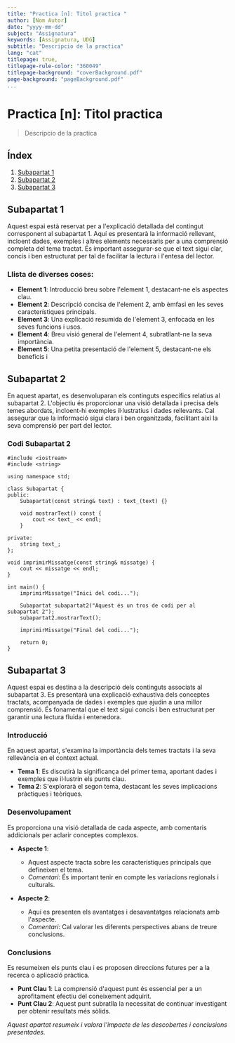 ```yaml
---
title: "Practica [n]: Titol practica "
author: [Nom Autor]
date: "yyyy-mm-dd"
subject: "Assignatura"
keywords: [Assignatura, UDG]
subtitle: "Descripcio de la practica"
lang: "cat"
titlepage: true,
titlepage-rule-color: "360049"
titlepage-background: "coverBackground.pdf"
page-background: "pageBackground.pdf"
...
```


# Practica [n]: Titol practica

> Descripcio de la practica

## Índex

1. [Subapartat 1](#subapartat-1)
2. [Subapartat 2](#subapartat-2)
3. [Subapartat 3](#subapartat-3)

## Subapartat 1

Aquest espai està reservat per a l'explicació detallada del contingut corresponent al subapartat 1. Aquí es presentarà la informació rellevant, incloent dades, exemples i altres elements necessaris per a una comprensió completa del tema tractat. És important assegurar-se que el text sigui clar, concís i ben estructurat per tal de facilitar la lectura i l'entesa del lector.

### Llista de diverses coses: 

- **Element 1**: Introducció breu sobre l'element 1, destacant-ne els aspectes clau. 
- **Element 2**: Descripció concisa de l'element 2, amb èmfasi en les seves característiques principals. 
- **Element 3**: Una explicació resumida de l'element 3, enfocada en les seves funcions i usos. 
- **Element 4**: Breu visió general de l'element 4, subratllant-ne la seva importància. 
- **Element 5**: Una petita presentació de l'element 5, destacant-ne els beneficis i

## Subapartat 2

En aquest apartat, es desenvoluparan els continguts específics relatius al subapartat 2. L'objectiu és proporcionar una visió detallada i precisa dels temes abordats, incloent-hi exemples il·lustratius i dades rellevants. Cal assegurar que la informació sigui clara i ben organitzada, facilitant així la seva comprensió per part del lector.

### Codi Subapartat 2

    #include <iostream>
    #include <string>

    using namespace std;

    class Subapartat {
    public:
        Subapartat(const string& text) : text_(text) {}

        void mostrarText() const {
            cout << text_ << endl;
        }

    private:
        string text_;
    };

    void imprimirMissatge(const string& missatge) {
        cout << missatge << endl;
    }

    int main() {
        imprimirMissatge("Inici del codi...");

        Subapartat subapartat2("Aquest és un tros de codi per al subapartat 2");
        subapartat2.mostrarText();

        imprimirMissatge("Final del codi...");

        return 0;
    }


## Subapartat 3

Aquest espai es destina a la descripció dels continguts associats al subapartat 3. Es presentarà una explicació exhaustiva dels conceptes tractats, acompanyada de dades i exemples que ajudin a una millor comprensió. És fonamental que el text sigui concís i ben estructurat per garantir una lectura fluida i entenedora.

### Introducció

En aquest apartat, s'examina la importància dels temes tractats i la seva rellevància en el context actual.

- **Tema 1**: Es discutirà la significança del primer tema, aportant dades i exemples que il·lustrin els punts clau.
- **Tema 2**: S'explorarà el segon tema, destacant les seves implicacions pràctiques i teòriques.

### Desenvolupament

Es proporciona una visió detallada de cada aspecte, amb comentaris addicionals per aclarir conceptes complexos.

- **Aspecte 1**:
    - Aquest aspecte tracta sobre les característiques principals que defineixen el tema. 
    - _Comentari_: És important tenir en compte les variacions regionals i culturals.

- **Aspecte 2**:
    - Aquí es presenten els avantatges i desavantatges relacionats amb l'aspecte. 
    - _Comentari_: Cal valorar les diferents perspectives abans de treure conclusions.

### Conclusions

Es resumeixen els punts clau i es proposen direccions futures per a la recerca o aplicació pràctica.

- **Punt Clau 1**: La comprensió d'aquest punt és essencial per a un aprofitament efectiu del coneixement adquirit.
- **Punt Clau 2**: Aquest punt subratlla la necessitat de continuar investigant per obtenir resultats més sòlids.

_Aquest apartat resumeix i valora l'impacte de les descobertes i conclusions presentades._

